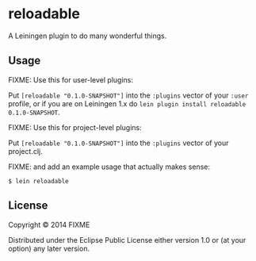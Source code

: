 # reloadable

A Leiningen plugin to do many wonderful things.

## Usage

FIXME: Use this for user-level plugins:

Put `[reloadable "0.1.0-SNAPSHOT"]` into the `:plugins` vector of your
`:user` profile, or if you are on Leiningen 1.x do `lein plugin install
reloadable 0.1.0-SNAPSHOT`.

FIXME: Use this for project-level plugins:

Put `[reloadable "0.1.0-SNAPSHOT"]` into the `:plugins` vector of your project.clj.

FIXME: and add an example usage that actually makes sense:

    $ lein reloadable

## License

Copyright © 2014 FIXME

Distributed under the Eclipse Public License either version 1.0 or (at
your option) any later version.
